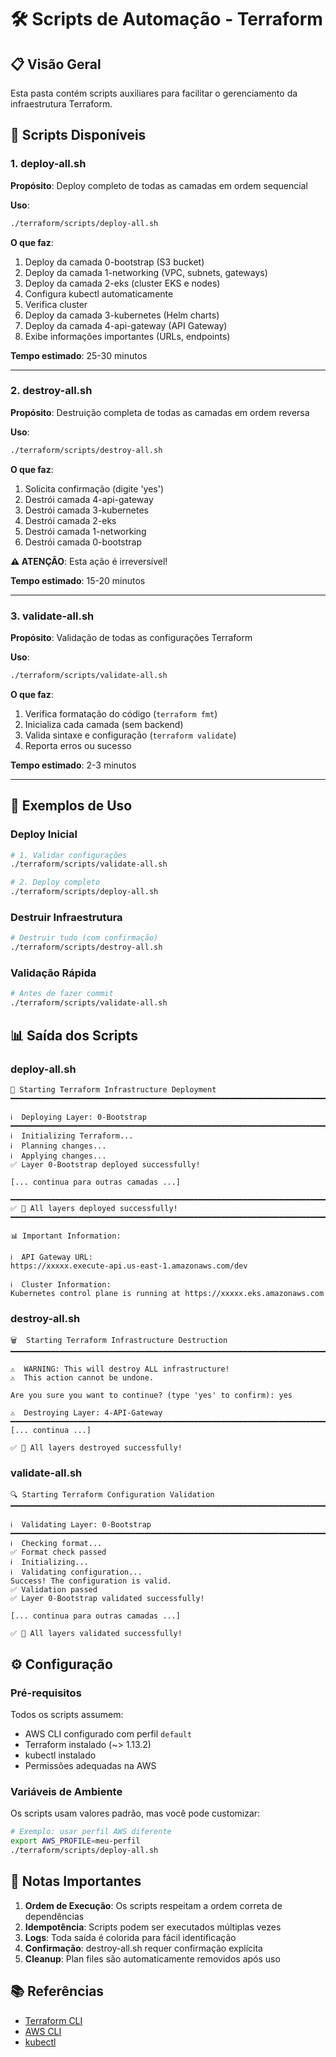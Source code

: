 # 🛠️ Scripts de Automação - Terraform

## 📋 Visão Geral

Esta pasta contém scripts auxiliares para facilitar o gerenciamento da infraestrutura Terraform.

## 📜 Scripts Disponíveis

### 1. deploy-all.sh

**Propósito**: Deploy completo de todas as camadas em ordem sequencial

**Uso**:
```bash
./terraform/scripts/deploy-all.sh
```

**O que faz**:
1. Deploy da camada 0-bootstrap (S3 bucket)
2. Deploy da camada 1-networking (VPC, subnets, gateways)
3. Deploy da camada 2-eks (cluster EKS e nodes)
4. Configura kubectl automaticamente
5. Verifica cluster
6. Deploy da camada 3-kubernetes (Helm charts)
7. Deploy da camada 4-api-gateway (API Gateway)
8. Exibe informações importantes (URLs, endpoints)

**Tempo estimado**: 25-30 minutos

---

### 2. destroy-all.sh

**Propósito**: Destruição completa de todas as camadas em ordem reversa

**Uso**:
```bash
./terraform/scripts/destroy-all.sh
```

**O que faz**:
1. Solicita confirmação (digite 'yes')
2. Destrói camada 4-api-gateway
3. Destrói camada 3-kubernetes
4. Destrói camada 2-eks
5. Destrói camada 1-networking
6. Destrói camada 0-bootstrap

**⚠️ ATENÇÃO**: Esta ação é irreversível!

**Tempo estimado**: 15-20 minutos

---

### 3. validate-all.sh

**Propósito**: Validação de todas as configurações Terraform

**Uso**:
```bash
./terraform/scripts/validate-all.sh
```

**O que faz**:
1. Verifica formatação do código (`terraform fmt`)
2. Inicializa cada camada (sem backend)
3. Valida sintaxe e configuração (`terraform validate`)
4. Reporta erros ou sucesso

**Tempo estimado**: 2-3 minutos

---

## 🚀 Exemplos de Uso

### Deploy Inicial

```bash
# 1. Validar configurações
./terraform/scripts/validate-all.sh

# 2. Deploy completo
./terraform/scripts/deploy-all.sh
```

### Destruir Infraestrutura

```bash
# Destruir tudo (com confirmação)
./terraform/scripts/destroy-all.sh
```

### Validação Rápida

```bash
# Antes de fazer commit
./terraform/scripts/validate-all.sh
```

## 📊 Saída dos Scripts

### deploy-all.sh

```
🚀 Starting Terraform Infrastructure Deployment
━━━━━━━━━━━━━━━━━━━━━━━━━━━━━━━━━━━━━━━━━━━━━━━━━━━━━━━━━━━━━━━━━━━━━━━━━━━━━━

ℹ️  Deploying Layer: 0-Bootstrap
━━━━━━━━━━━━━━━━━━━━━━━━━━━━━━━━━━━━━━━━━━━━━━━━━━━━━━━━━━━━━━━━━━━━━━━━━━━━━━
ℹ️  Initializing Terraform...
ℹ️  Planning changes...
ℹ️  Applying changes...
✅ Layer 0-Bootstrap deployed successfully!

[... continua para outras camadas ...]

━━━━━━━━━━━━━━━━━━━━━━━━━━━━━━━━━━━━━━━━━━━━━━━━━━━━━━━━━━━━━━━━━━━━━━━━━━━━━━
✅ 🎉 All layers deployed successfully!
━━━━━━━━━━━━━━━━━━━━━━━━━━━━━━━━━━━━━━━━━━━━━━━━━━━━━━━━━━━━━━━━━━━━━━━━━━━━━━

📊 Important Information:

ℹ️  API Gateway URL:
https://xxxxx.execute-api.us-east-1.amazonaws.com/dev

ℹ️  Cluster Information:
Kubernetes control plane is running at https://xxxxx.eks.amazonaws.com
```

### destroy-all.sh

```
🗑️  Starting Terraform Infrastructure Destruction
━━━━━━━━━━━━━━━━━━━━━━━━━━━━━━━━━━━━━━━━━━━━━━━━━━━━━━━━━━━━━━━━━━━━━━━━━━━━━━

⚠️  WARNING: This will destroy ALL infrastructure!
⚠️  This action cannot be undone.

Are you sure you want to continue? (type 'yes' to confirm): yes

⚠️  Destroying Layer: 4-API-Gateway
━━━━━━━━━━━━━━━━━━━━━━━━━━━━━━━━━━━━━━━━━━━━━━━━━━━━━━━━━━━━━━━━━━━━━━━━━━━━━━
[... continua ...]

✅ 🎉 All layers destroyed successfully!
```

### validate-all.sh

```
🔍 Starting Terraform Configuration Validation
━━━━━━━━━━━━━━━━━━━━━━━━━━━━━━━━━━━━━━━━━━━━━━━━━━━━━━━━━━━━━━━━━━━━━━━━━━━━━━

ℹ️  Validating Layer: 0-Bootstrap
━━━━━━━━━━━━━━━━━━━━━━━━━━━━━━━━━━━━━━━━━━━━━━━━━━━━━━━━━━━━━━━━━━━━━━━━━━━━━━
ℹ️  Checking format...
✅ Format check passed
ℹ️  Initializing...
ℹ️  Validating configuration...
Success! The configuration is valid.
✅ Validation passed
✅ Layer 0-Bootstrap validated successfully!

[... continua para outras camadas ...]

✅ 🎉 All layers validated successfully!
```

## ⚙️ Configuração

### Pré-requisitos

Todos os scripts assumem:
- AWS CLI configurado com perfil `default`
- Terraform instalado (~> 1.13.2)
- kubectl instalado
- Permissões adequadas na AWS

### Variáveis de Ambiente

Os scripts usam valores padrão, mas você pode customizar:

```bash
# Exemplo: usar perfil AWS diferente
export AWS_PROFILE=meu-perfil
./terraform/scripts/deploy-all.sh
```


## 📝 Notas Importantes

1. **Ordem de Execução**: Os scripts respeitam a ordem correta de dependências
2. **Idempotência**: Scripts podem ser executados múltiplas vezes
3. **Logs**: Toda saída é colorida para fácil identificação
4. **Confirmação**: destroy-all.sh requer confirmação explícita
5. **Cleanup**: Plan files são automaticamente removidos após uso



## 📚 Referências

- [Terraform CLI](https://www.terraform.io/cli)
- [AWS CLI](https://aws.amazon.com/cli/)
- [kubectl](https://kubernetes.io/docs/reference/kubectl/)